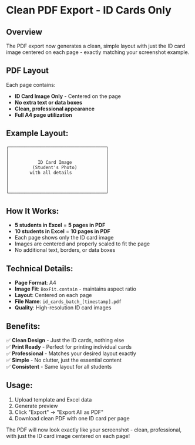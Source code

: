 # Clean PDF Export - ID Cards Only

## Overview
The PDF export now generates a clean, simple layout with just the ID card image centered on each page - exactly matching your screenshot example.

## PDF Layout
Each page contains:
- **ID Card Image Only** - Centered on the page
- **No extra text or data boxes**
- **Clean, professional appearance**
- **Full A4 page utilization**

## Example Layout:
```
┌─────────────────────────────────────┐
│                                     │
│                                     │
│           ID Card Image             │
│         (Student's Photo)           │
│        with all details             │
│                                     │
│                                     │
│                                     │
└─────────────────────────────────────┘
```

## How It Works:
- **5 students in Excel** = **5 pages in PDF**
- **10 students in Excel** = **10 pages in PDF**
- Each page shows only the ID card image
- Images are centered and properly scaled to fit the page
- No additional text, borders, or data boxes

## Technical Details:
- **Page Format**: A4
- **Image Fit**: `BoxFit.contain` - maintains aspect ratio
- **Layout**: Centered on each page
- **File Name**: `id_cards_batch_[timestamp].pdf`
- **Quality**: High-resolution ID card images

## Benefits:
✅ **Clean Design** - Just the ID cards, nothing else  
✅ **Print Ready** - Perfect for printing individual cards  
✅ **Professional** - Matches your desired layout exactly  
✅ **Simple** - No clutter, just the essential content  
✅ **Consistent** - Same layout for all students  

## Usage:
1. Upload template and Excel data
2. Generate preview
3. Click "Export" → "Export All as PDF"
4. Download clean PDF with one ID card per page

The PDF will now look exactly like your screenshot - clean, professional, with just the ID card image centered on each page!

